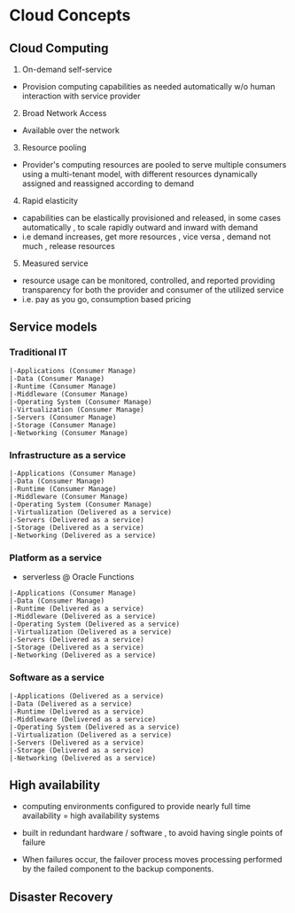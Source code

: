 
# Cloud Concepts

## Cloud Computing

1. On-demand self-service
  * Provision computing capabilities as needed automatically w/o human interaction with service provider

2. Broad Network Access
  * Available over the network

3. Resource pooling
  * Provider's computing resources are pooled to serve multiple consumers using a multi-tenant model, with different resources
  dynamically assigned and reassigned according to demand 

4. Rapid elasticity 
  * capabilities can be elastically provisioned and released, in some cases automatically , to scale rapidly 
  outward and inward with demand 
  * i.e demand increases, get more resources , vice versa , demand not much , release resources 
  
5. Measured service 
  * resource usage can be monitored, controlled, and reported providing transparency for both the provider and 
    consumer of the utilized service 
  * i.e. pay as you go, consumption based pricing 
  
## Service models 

### Traditional IT
```
|-Applications (Consumer Manage)
|-Data (Consumer Manage)
|-Runtime (Consumer Manage)
|-Middleware (Consumer Manage)
|-Operating System (Consumer Manage)
|-Virtualization (Consumer Manage)
|-Servers (Consumer Manage)
|-Storage (Consumer Manage)
|-Networking (Consumer Manage)
```
### Infrastructure as a service 
```
|-Applications (Consumer Manage)
|-Data (Consumer Manage)
|-Runtime (Consumer Manage)
|-Middleware (Consumer Manage)
|-Operating System (Consumer Manage) 
|-Virtualization (Delivered as a service)
|-Servers (Delivered as a service)
|-Storage (Delivered as a service)
|-Networking (Delivered as a service)
```
  ### Platform as a service
  * serverless @ Oracle Functions 
```  
|-Applications (Consumer Manage)
|-Data (Consumer Manage)
|-Runtime (Delivered as a service)
|-Middleware (Delivered as a service)
|-Operating System (Delivered as a service)
|-Virtualization (Delivered as a service)
|-Servers (Delivered as a service)
|-Storage (Delivered as a service)
|-Networking (Delivered as a service)
```
### Software as a service 
```
|-Applications (Delivered as a service)
|-Data (Delivered as a service)
|-Runtime (Delivered as a service)
|-Middleware (Delivered as a service)
|-Operating System (Delivered as a service)
|-Virtualization (Delivered as a service)
|-Servers (Delivered as a service)
|-Storage (Delivered as a service)
|-Networking (Delivered as a service)
```
## High availability 

* computing environments configured to provide nearly full time availability = high availability systems 

* built in redundant hardware / software , to avoid having single points of failure 

* When failures occur, the failover process moves processing performed by the failed component to the backup components.

## Disaster Recovery 





